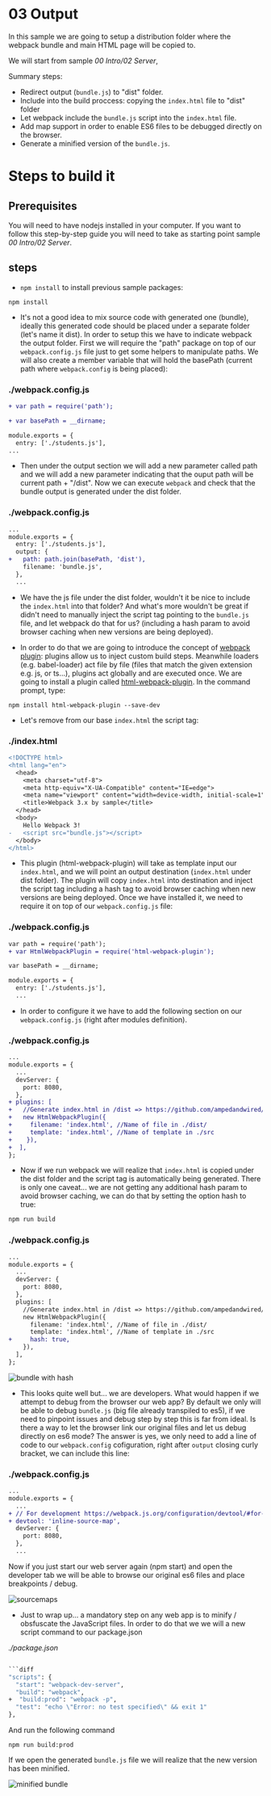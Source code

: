 # 03 Output

In this sample we are going to setup a distribution folder where the webpack bundle and
main HTML page will be copied to.

We will start from sample _00 Intro/02 Server_,

Summary steps:
 - Redirect output (`bundle.js`) to "dist" folder.
 - Include into the build proccess: copying the `index.html` file to "dist" folder
 - Let webpack include the `bundle.js` script into the `index.html` file.
 - Add map support in order to enable ES6 files to be debugged directly on the browser.
 - Generate a minified version of the `bundle.js`.

# Steps to build it

## Prerequisites

You will need to have nodejs installed in your computer. If you want to follow this step-by-step guide you will need to take as starting point sample _00 Intro/02 Server_.

## steps

- `npm install` to install previous sample packages:

```
npm install
```

- It's not a good idea to mix source code with generated one (bundle), ideally this generated code should be placed under a separate folder (let's name it dist). In order to setup this we have to indicate webpack the output folder. First we will require the "path" package on top of our `webpack.config.js` file just to get some helpers to manipulate paths. We will also create a member variable that will hold the basePath (current path where `webpack.config` is being placed):

### ./webpack.config.js
```diff
+ var path = require('path');

+ var basePath = __dirname;

module.exports = {
  entry: ['./students.js'],
...

```

- Then under the output section we will add a new parameter called path and we will add a new parameter indicating that the ouput path will be current path + "/dist". Now we can execute `webpack` and check that the bundle output is generated under the dist folder.

### ./webpack.config.js
```diff
...
module.exports = {
  entry: ['./students.js'],
  output: {
+   path: path.join(basePath, 'dist'),
    filename: 'bundle.js',
  },
  ...
```

- We have the js file under the dist folder, wouldn't it be nice to include the `index.html` into that folder? And what's more wouldn't be great if didn't need to manually inject the script tag pointing to the `bundle.js` file, and let webpack do that for us? (including a hash param to avoid browser caching when new versions are being deployed).

- In order to do that we are going to introduce the concept of [webpack plugin](https://webpack.js.org/configuration/plugins/): plugins allow us to inject custom build steps. Meanwhile loaders (e.g. babel-loader) act file by file (files that match the given extension e.g. js, or ts...), plugins act globally and are executed once. We are going to install a plugin called [html-webpack-plugin](https://github.com/ampedandwired/html-webpack-plugin). In the command prompt, type:

```
npm install html-webpack-plugin --save-dev
```

- Let's remove from our base `index.html` the script tag:

### ./index.html
```diff
<!DOCTYPE html>
<html lang="en">
  <head>
    <meta charset="utf-8">
    <meta http-equiv="X-UA-Compatible" content="IE=edge">
    <meta name="viewport" content="width=device-width, initial-scale=1">
    <title>Webpack 3.x by sample</title>
  </head>
  <body>
    Hello Webpack 3!
-   <script src="bundle.js"></script>
  </body>
</html>

```

- This plugin (html-webpack-plugin) will take as template input our `index.html`, and we will point an output destination (`index.html` under dist folder). The plugin will copy `index.html` into destination and inject the script tag including a hash tag to avoid browser caching when new versions are being deployed. Once we have installed it, we need to require it on top of our `webpack.config.js` file:

### ./webpack.config.js
```diff
var path = require('path');
+ var HtmlWebpackPlugin = require('html-webpack-plugin');

var basePath = __dirname;

module.exports = {
  entry: ['./students.js'],
  ...

```

- In order to configure it we have to add the following section
on our `webpack.config.js` (right after modules definition).

### ./webpack.config.js
```diff
...
module.exports = {
  ...
  devServer: {
    port: 8080,
  },
+ plugins: [
+   //Generate index.html in /dist => https://github.com/ampedandwired/html-webpack-plugin
+   new HtmlWebpackPlugin({
+     filename: 'index.html', //Name of file in ./dist/
+     template: 'index.html', //Name of template in ./src
+    }),
+  ],
};
```


- Now if we run webpack we will realize that `index.html` is copied under the dist folder and the script tag is automatically being generated. There is only one caveat... we are not getting any additional hash param to avoid browser caching, we can do that by setting the option hash to true:

```cmd
npm run build
```

### ./webpack.config.js
```diff
...
module.exports = {
  ...
  devServer: {
    port: 8080,
  },
  plugins: [
    //Generate index.html in /dist => https://github.com/ampedandwired/html-webpack-plugin
    new HtmlWebpackPlugin({
      filename: 'index.html', //Name of file in ./dist/
      template: 'index.html', //Name of template in ./src
+     hash: true,
    }),
  ],
};
```

![bundle with hash](../../99%20Readme%20Resources/00%20Intro/03%20Output/bundle%20with%20hash.png)


- This looks quite well but... we are developers. What would happen if we attempt to debug from the browser our web app? By default we only will be able to debug `bundle.js` (big file already transpiled to es5), if we need to pinpoint issues and debug step by step this is far from ideal. Is there a way to let the browser link our original files and let us debug directly on es6 mode? The answer is yes, we only need to add a line of code to our `webpack.config` cofiguration, right after `output` closing curly bracket, we can include this line:

### ./webpack.config.js
```diff
...
module.exports = {
  ...
+ // For development https://webpack.js.org/configuration/devtool/#for-development
+ devtool: 'inline-source-map',
  devServer: {
    port: 8080,
  },
  ...

```

Now if you just start our web server again (npm start) and open the developer tab we will be
able to browse our original es6 files and place breakpoints / debug.

![sourcemaps](../../99%20Readme%20Resources/00%20Intro/03%20Output/sourcemaps.png)

- Just to wrap up... a mandatory step on any web app is to minify / obsfuscate the JavaScript files. In order to do that we we will a new script command to our
package.json

_./package.json_

```cmd

```diff
"scripts": {
  "start": "webpack-dev-server",
  "build": "webpack",
+  "build:prod": "webpack -p",
  "test": "echo \"Error: no test specified\" && exit 1"
},
```
And run the following command

```
npm run build:prod
```

If we open the generated `bundle.js` file we will realize that the new version has been minified.

![minified bundle](../../99%20Readme%20Resources/00%20Intro/03%20Output/minified%20bundle.png)
